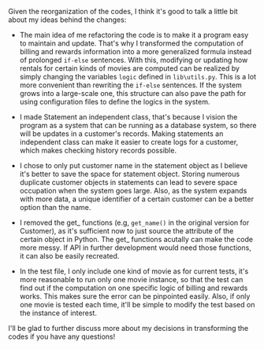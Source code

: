 Given the reorganization of the codes, I think it's good to talk a little bit about my ideas behind the changes:

- The main idea of me refactoring the code is to make it a program easy to maintain and update. That's why I transformed the computation of billing and rewards information into a more generalized formula instead of prolonged `if-else` sentences. With this, modifying or updating how rentals for certain kinds of movies are computed can be realized by simply changing the variables `logic` defined in `lib\utils.py`. This is a lot more convenient than rewriting the `if-else` sentences. If the system grows into a large-scale one, this structure can also pave the path for using configuration files to define the logics in the system.  

- I made Statement an independent class, that's because I vision the program as a system that can be running as a database system, so there will be updates in a customer's records. Making statements an independent class can make it easier to create logs for a customer, which makes checking history records possible. 

- I chose to only put customer name in the statement object as I believe it's better to save the space for statement object. Storing numerous duplicate customer objects in statements can lead to severe space occupation when the system goes large. Also, as the system expands with more data, a unique identifier of a certain customer can be a better option than the name.

- I removed the get_ functions (e.g, `get_name()` in the original version for Customer), as it's sufficient now to just source the attribute of the certain object in Python. The get_ functions acutally can make the code more messy. If API in further development would need those functions, it can also be easily recreated.

- In the test file, I only include one kind of movie as for current tests, it's more reasonable to run only one movie instance, so that the test can find out if the computation on one specific logic of billing and rewards works. This makes sure the error can be pinpointed easily. Also, if only one movie is tested each time, it'll be simple to modify the test based on the instance of interest. 

I'll be glad to further discuss more about my decisions in transforming the codes if you have any questions!